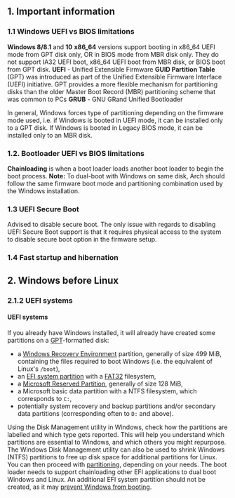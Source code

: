 ## 1. Important information
### 1.1 Windows UEFI vs BIOS limitations
 **Windows 8/8.1** and **10** **x86_64** versions support booting in x86_64 UEFI mode from GPT disk only, OR in BIOS mode from MBR disk only. They do not support IA32 UEFI boot, x86_64 UEFI boot from MBR disk, or BIOS boot from GPT disk.
	**UEFI** - Unified Extensible Firmware
	**GUID Partition Table** (GPT) was introduced as part of the Unified Extensible Firmware Interface (UEFI) initiative. GPT provides a more flexible mechanism for partitioning disks than the older Master Boot Record (MBR) partitioning scheme that was common to PCs
	**GRUB** - GNU GRand Unified Bootloader
	
In general, Windows forces type of partitioning depending on the firmware mode used, i.e. if Windows is booted in UEFI mode, it can be installed only to a GPT disk. If Windows is booted in Legacy BIOS mode, it can be installed only to an MBR disk.

### 1.2. Bootloader UEFI vs BIOS limitations
**Chainloading** is when a boot loader loads another boot loader to begin the boot process.
**Note:** To dual-boot with Windows on same disk, Arch should follow the same firmware boot mode and partitioning combination used by the Windows installation.

### 1.3 UEFI Secure Boot
Advised to disable secure boot.  The only issue with regards to disabling UEFI Secure Boot support is that it requires physical access to the system to disable secure boot option in the firmware setup.

### 1.4 Fast startup and hibernation

## 2. Windows before Linux
### 2.1.2 UEFI systems
#### UEFI systems

If you already have Windows installed, it will already have created some partitions on a [GPT](https://wiki.archlinux.org/title/GPT "GPT")-formatted disk:

- a [Windows Recovery Environment](https://en.wikipedia.org/wiki/Windows_Recovery_Environment "wikipedia:Windows Recovery Environment") partition, generally of size 499 MiB, containing the files required to boot Windows (i.e. the equivalent of Linux's `/boot`),
- an [EFI system partition](https://wiki.archlinux.org/title/EFI_system_partition "EFI system partition") with a [FAT32](https://wiki.archlinux.org/title/FAT32 "FAT32") filesystem,
- a [Microsoft Reserved Partition](https://en.wikipedia.org/wiki/Microsoft_Reserved_Partition "wikipedia:Microsoft Reserved Partition"), generally of size 128 MiB,
- a Microsoft basic data partition with a NTFS filesystem, which corresponds to `C:`,
- potentially system recovery and backup partitions and/or secondary data partitions (corresponding often to `D:` and above).

Using the Disk Management utility in Windows, check how the partitions are labelled and which type gets reported. This will help you understand which partitions are essential to Windows, and which others you might repurpose. The Windows Disk Management utility can also be used to shrink Windows (NTFS) partitions to free up disk space for additional partitions for Linux.
You can then proceed with [partitioning](https://wiki.archlinux.org/title/Partitioning "Partitioning"), depending on your needs. The boot loader needs to support chainloading other EFI applications to dual boot Windows and Linux. An additional EFI system partition should not be created, as it may [prevent Windows from booting](https://support.microsoft.com/en-us/help/2879602/unable-to-boot-if-more-than-one-efi-system-partition-is-present).